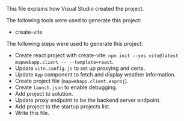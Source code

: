 This file explains how Visual Studio created the project.

The following tools were used to generate this project:
- create-vite

The following steps were used to generate this project:
- Create react project with create-vite: `npm init --yes vite@latest mapwebapp.client -- --template=react`.
- Update `vite.config.js` to set up proxying and certs.
- Update `App` component to fetch and display weather information.
- Create project file (`mapwebapp.client.esproj`).
- Create `launch.json` to enable debugging.
- Add project to solution.
- Update proxy endpoint to be the backend server endpoint.
- Add project to the startup projects list.
- Write this file.
